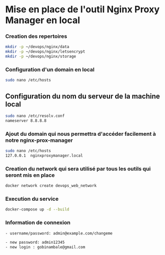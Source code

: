 # Mise en place de l'outil Nginx Proxy Manager en local

### Creation des repertoires

```bash
mkdir -p ~/devops/nginx/data
mkdir -p ~/devops/nginx/letsencrypt
mkdir -p ~/devops/nginx/storage
```

### Configuration d'un domain en local

```bash
sudo nano /etc/hosts
```

## Configuration du nom du serveur de la machine local
```bash
sudo nano /etc/resolv.conf
nameserver 8.8.8.8
```

### Ajout du domain qui nous permettra d'accéder facilement à notre nginx-prox-manager

```bash
sudo nano /etc/hosts
127.0.0.1  nginxproxymanager.local
```

### Creation du network qui sera utilisé par tous les outils qui seront mis en place

```bash
docker network create devops_web_network
```

### Execution du service

```bash
docker-compose up -d --build
```

### Information de connexion

```bash
- username/password: admin@example.com/changeme

- new password: admin12345
- new login : gobinambale@gmail.com
```

